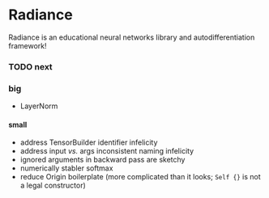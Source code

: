 # Radiance

Radiance is an educational neural networks library and autodifferentiation framework!

### TODO next

### big

 * LayerNorm

#### small

 * address TensorBuilder identifier infelicity
 * address input _vs._ args inconsistent naming infelicity
 * ignored arguments in backward pass are sketchy
 * numerically stabler softmax
 * reduce Origin boilerplate (more complicated than it looks; `Self {}` is not a legal constructor)
